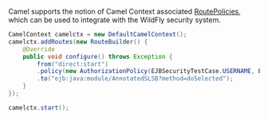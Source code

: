 Camel supports the notion of Camel Context associated [RoutePolicies](http://camel.apache.org/routepolicy.html), which can be used to integrate with the WildFly security system.
```java
CamelContext camelctx = new DefaultCamelContext();
camelctx.addRoutes(new RouteBuilder() {
    @Override
    public void configure() throws Exception {
        from("direct:start")
        .policy(new AuthorizationPolicy(EJBSecurityTestCase.USERNAME, EJBSecurityTestCase.PASSWORD))
        .to("ejb:java:module/AnnotatedSLSB?method=doSelected");
    }
});

camelctx.start();
```
